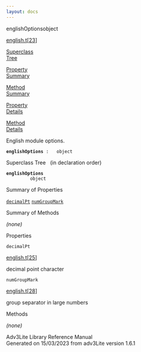 ```yaml
---
layout: docs
---
```

<span class="title">englishOptions</span><span class="type">object</span>

[english.t](../file/english.t.html)\[[23](../source/english.t.html#23)\]

[Superclass  
Tree](#_SuperClassTree_)

[Property  
Summary](#_PropSummary_)

[Method  
Summary](#_MethodSummary_)

[Property  
Details](#_Properties_)

[Method  
Details](#_Methods_)



English module options.

**`englishOptions`**` :   object`



<span id="_SuperClassTree_"></span>



<span class="hdln">Superclass Tree</span>   (in declaration order)



**`englishOptions`**  
`         object`  
<span id="_PropSummary_"></span>



<span class="hdln">Summary of Properties</span>  



[`decimalPt`](#decimalPt) [`numGroupMark`](#numGroupMark)

<span id="_MethodSummary_"></span>



<span class="hdln">Summary of Methods</span>  





*(none)* <span id="_Properties_"></span>



<span class="hdln">Properties</span>  



<span id="decimalPt"></span>

`decimalPt`

[english.t](../file/english.t.html)\[[25](../source/english.t.html#25)\]



decimal point character



<span id="numGroupMark"></span>

`numGroupMark`

[english.t](../file/english.t.html)\[[28](../source/english.t.html#28)\]



group separator in large numbers



<span id="_Methods_"></span>



<span class="hdln">Methods</span>  



*(none)*



Adv3Lite Library Reference Manual  
Generated on 15/03/2023 from adv3Lite version 1.6.1


